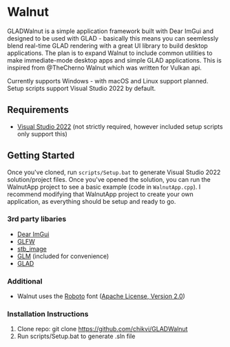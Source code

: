 # Walnut

GLADWalnut is a simple application framework built with Dear ImGui and designed to be used with GLAD - basically this means you can seemlessly blend real-time GLAD rendering with a great UI library to build desktop applications. The plan is to expand Walnut to include common utilities to make immediate-mode desktop apps and simple GLAD applications. This is inspired from @TheCherno Walnut which was written for Vulkan api.

Currently supports Windows - with macOS and Linux support planned. Setup scripts support Visual Studio 2022 by default.

## Requirements
- [Visual Studio 2022](https://visualstudio.com) (not strictly required, however included setup scripts only support this)

## Getting Started
Once you've cloned, run `scripts/Setup.bat` to generate Visual Studio 2022 solution/project files. Once you've opened the solution, you can run the WalnutApp project to see a basic example (code in `WalnutApp.cpp`). I recommend modifying that WalnutApp project to create your own application, as everything should be setup and ready to go.

### 3rd party libaries
- [Dear ImGui](https://github.com/ocornut/imgui)
- [GLFW](https://github.com/glfw/glfw)
- [stb_image](https://github.com/nothings/stb)
- [GLM](https://github.com/g-truc/glm) (included for convenience)
- [GLAD](https://glad.dav1d.de/)

### Additional
- Walnut uses the [Roboto](https://fonts.google.com/specimen/Roboto) font ([Apache License, Version 2.0](https://www.apache.org/licenses/LICENSE-2.0))

### Installation Instructions
1. Clone repo: git clone https://github.com/chikvi/GLADWalnut
2. Run scripts/Setup.bat to generate .sln file
